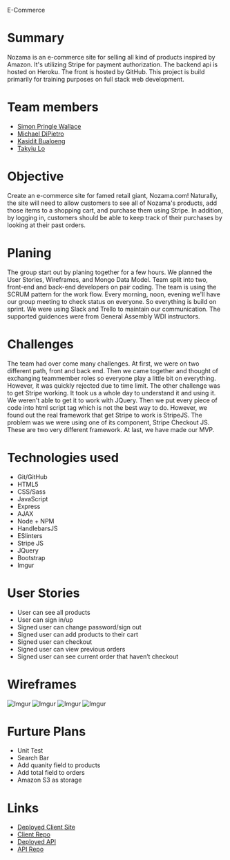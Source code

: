 E-Commerce
# Summary
Nozama is an e-commerce site for selling all kind of products inspired by Amazon. It's utilizing Stripe for payment authorization. The backend api is hosted on Heroku. The front is hosted by GitHub. This project is build primarily for training purposes on full stack web development.

# Team members
- [Simon Pringle Wallace](https://github.com/SimonPringleWallace)
- [Michael DiPietro](https://github.com/mdipietr0)
- [Kasidit Bualoeng](https://github.com/subdit)
- [Takyiu Lo](https://github.com/TakyiuLo)

# Objective
Create an e-commerce site for famed retail giant, Nozama.com! Naturally, the site will need to allow customers to see all of Nozama's products, add those items to a shopping cart, and purchase them using Stripe. In addition, by logging in, customers should be able to keep track of their purchases by looking at their past orders.

# Planing
The group start out by planing together for a few hours. We planned the User Stories, Wireframes, and Mongo Data Model. Team split into two, front-end and back-end developers on pair coding. The team is using the SCRUM pattern for the work flow. Every morning, noon, evening we'll have our group meeting to check status on everyone. So everything is build on sprint. We were using Slack and Trello to maintain our communication. The supported guidences were from General Assembly WDI instructors.

# Challenges
The team had over come many challenges. At first, we were on two different path, front and back end. Then we came together and thought of exchanging teammember roles so everyone play a little bit on everything. However, it was quickly rejected due to time limit. The other challenge was to get Stripe working. It took us a whole day to understand it and using it. We weren't able to get it to work with JQuery. Then we put every piece of code into html script tag which is not the best way to do. However, we found out the real framework that get Stripe to work is StripeJS. The problem was we were using one of its component, Stripe Checkout JS. These are two very different framework. At last, we have made our MVP.

# Technologies used
  - Git/GitHub
  - HTML5
  - CSS/Sass
  - JavaScript
  - Express
  - AJAX
  - Node + NPM
  - HandlebarsJS
  - ESlinters
  - Stripe JS
  - JQuery
  - Bootstrap
  - Imgur

# User Stories
  - User can see all products
  - User can sign in/up
  - Signed user can change password/sign out
  - Signed user can add products to their cart
  - Signed user can checkout
  - Signed user can view previous orders
  - Signed user can see current order that haven’t checkout

# Wireframes
  ![Imgur](https://i.imgur.com/xaat0te.png)
  ![Imgur](https://i.imgur.com/7EnWFfq.png)
  ![Imgur](https://i.imgur.com/jTGAUUx.png)
  ![Imgur](https://i.imgur.com/NAnsOky.png)

# Furture Plans
  - Unit Test
  - Search Bar
  - Add quanity field to products
  - Add total field to orders
  - Amazon S3 as storage

# Links
  - [Deployed Client Site](https://fundefined-statesmen.github.io/browser-template/)
  - [Client Repo](https://github.com/fundefined-statesmen/browser-template)
  - [Deployed API](https://git.heroku.com/nozama-ecommerce-smst.git)
  - [API Repo](https://github.com/fundefined-statesmen/express-api-template)
